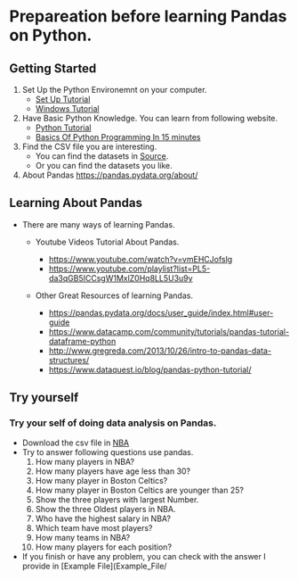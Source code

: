 # Prepareation before learning Pandas on Python.
## Getting Started

1. Set Up the Python Environemnt on your computer. 
    - [Set Up Tutorial](Set_Up/Set_up.md)
    - [Windows Tutorial](https://www.youtube.com/watch?v=YO6QgvgOz6U&t=217s)
2. Have Basic Python Knowledge. You can learn from following website.
    - [Python Tutorial](https://www.tutorialspoint.com/python/python_environment.htm)
    - [Basics Of Python Programming In 15 minutes](https://www.youtube.com/watch?v=5Y-MghiDmQ4)
3. Find the CSV file you are interesting. 
    - You can find the datasets in [Source](Source.md).
    - Or you can find the datasets you like.
4. About Pandas https://pandas.pydata.org/about/

## Learning About Pandas
* There are many ways of learning Pandas.
    * Youtube Videos Tutorial About Pandas.
        - https://www.youtube.com/watch?v=vmEHCJofslg
        - https://www.youtube.com/playlist?list=PL5-da3qGB5ICCsgW1MxlZ0Hq8LL5U3u9y
        
    * Other Great Resources of learning Pandas.
        - https://pandas.pydata.org/docs/user_guide/index.html#user-guide
        - https://www.datacamp.com/community/tutorials/pandas-tutorial-dataframe-python
        - http://www.gregreda.com/2013/10/26/intro-to-pandas-data-structures/
        - https://www.dataquest.io/blog/pandas-python-tutorial/
## Try yourself
### Try your self of doing data analysis on Pandas. 
* Download the csv file in [NBA](Example_File/nba.csv)
* Try to answer following questions use pandas. 
    1. How many players in NBA?
    2. How many players have age less than 30?
    3. How many player in Boston Celtics?
    4. How many player in Boston Celtics are younger than 25?
    5. Show the three players with largest Number.
    6. Show the three Oldest players in NBA.
    7. Who have the highest salary in NBA?
    8. Which team have most players?
    9. How many teams in NBA?
    10. How many players for each position?
* If you finish or have any problem, you can check with the answer I provide in [Example File](Example_File/
    
        
     
